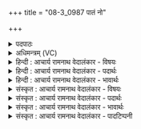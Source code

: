 +++
title = "08-3_0987 पातं नो"

+++
<details><summary>पदपाठः</summary>

पात꣢म्। नः꣣। मित्रा। मि। त्रा। पायु꣡भिः꣢। उ꣣त꣢। त्रा꣣येथाम्। सु꣣त्रात्रा꣢। सु꣣। त्रात्रा꣢। सा꣣ह्या꣡म꣢। द꣡स्यू꣢꣯न्। त꣣नू꣡भिः꣢। ९८७।
</details>

<details><summary>अधिमन्त्रम् (VC)</summary>

- मित्रावरुणौ
- उरुचक्रिरात्रेयः
- गायत्री
- षड्जः
</details>

<details><summary>हिन्दी : आचार्य रामनाथ वेदालंकार - विषयः</summary>

अगले मन्त्र में फिर उनसे प्रार्थना है।
</details>

<details><summary>हिन्दी : आचार्य रामनाथ वेदालंकार - पदार्थः</summary>

पदार्थान्वय -  हे(मित्रा)मित्रभूत परमात्मा-जीवात्मा,राष्ट्रपति-प्रधानमन्त्री,अध्यापक-उपदेशक वा प्राण-अपानो!तुम(पायुभिः)पालन-साधनों से(नः)हमारी(पातम्)पालना करो।(उत)और(सुत्रात्रा)उत्तम त्राण करनेवाले गुण-समूह से(त्रायेथाम्)हमारा त्राण करो। तुम्हारी सहायता से हम(तनूभिः)शरीरों द्वारा(दस्यून्)क्षयकारी आन्तरिक तथा बाह्य शत्रुओं को(सासह्याम)पराजित कर देवें ॥३॥
</details>

<details><summary>हिन्दी : आचार्य रामनाथ वेदालंकार - भावार्थः</summary>

भावार्थ -  परमात्मा-जीवात्मा,राष्ट्रपति-प्रधानमन्त्री,अध्यापक-उपदेशक और प्राण-अपान की सहायता पाकर पुरुषार्थ करके हम सदा ही सुरक्षित हो सकते हैं ॥३॥
</details>

<details><summary>संस्कृत : आचार्य रामनाथ वेदालंकार - विषयः</summary>

अथ पुनरपि तौ प्रार्थयते।
</details>

<details><summary>संस्कृत : आचार्य रामनाथ वेदालंकार - पदार्थः</summary>

पदार्थान्वय -  हे(मित्रा)सुहृद्भूतौ मित्रावरुणौ परमात्मजीवात्मानौ राष्ट्रपतिप्रधानमन्त्रिणौ अध्यापकोपदेशकौ प्राणापानौ वा!युवाम्(पायुभिः)पालनसाधनैः[पान्ति एभिरिति पायवः। पा रक्षणे धातोः ‘कृवापा०’। उ० १।१ इत्युण् प्रत्ययः।] (नः)अस्मान्(पातम्)पालयतम्।(उत)अपि च(सुत्रात्रा)सुत्राणकर्त्रा गुणगणेन(त्रायेथाम्)रक्षतम्। युवयोः साहाय्येन वयम्(तनूभिः)शरीरैः(दस्यून्)क्षयकारिणः आन्तरान् बाह्यांश्च शत्रून्(सासह्याम)पाराजयेमहि ॥३॥२
</details>

<details><summary>संस्कृत : आचार्य रामनाथ वेदालंकार - भावार्थः</summary>

भावार्थ -  परमात्मजीवात्मनो राष्ट्रपतिप्रधानमन्त्रिणोरध्यापकोपदेशकयोः प्राणापानयोश्च साहाय्यं प्राप्य पुरुषार्थं कृत्वा वयं सदैव सुरक्षिता भवितुं शक्नुमः ॥३॥
</details>

<details><summary>संस्कृत : आचार्य रामनाथ वेदालंकार - पादटिप्पनी</summary>

टिप्पनी -   १. ऋ० ५।७०।३, ‘मित्रा’ इत्यत्र ‘रुद्रा’, ‘सासह्याम’ इत्यत्र ‘तु॒र्य्याम॒’ इति पाठः। २. ऋग्भाष्ये दयानन्दर्षिणा मन्त्रोऽयं सभासेनेशविषये व्याख्यातः।
</details>